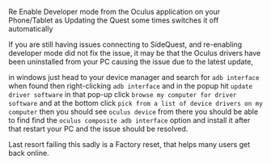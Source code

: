 Re Enable Developer mode from the Oculus application on your Phone/Tablet as Updating the Quest some times switches it off automatically

If you are still having issues connecting to SideQuest, and re-enabling developer mode did not fix the issue, 
it may be that the Oculus drivers have been uninstalled from your PC causing the issue due to the latest update, 

in windows just head to your device manager and search for 
`adb interface` 
when found then right-clicking 
`adb interface` and in the popup hit `update driver software`
in that pop-up click 
`browse my computer for driver software`
 and at the bottom click 
`pick from a list of device drivers on my computer` 
then you should see 
`oculus device`
from there you should be able to find find the 
`oculus composite adb interface` 
option and install it after that restart your PC and the issue should be resolved.

Last resort failing this sadly is a Factory reset, that helps many users get back online.